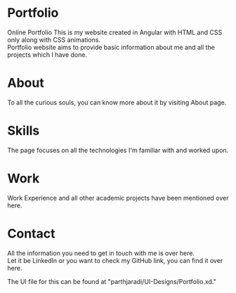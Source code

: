 # Portfolio
Online Portfolio
This is my website created in Angular with HTML and CSS only along with CSS animations. <br/>
Portfolio website aims to provide basic information about me and all the projects which I have done.

# About<br/>
To all the curious souls, you can know more about it by visiting About page.<br/>
# Skills<br/>
The page focuses on all the technologies I'm familiar with and worked upon.<br/>
# Work<br/>
Work Experience and all other academic projects have been mentioned over here.<br/>
# Contact<br/>
All the information you need to get in touch with me is over here. <br/>
Let it be LinkedIn or you want to check my GitHub link, you can find it over here.<br/>

The UI file for this can be found at "parthjaradi/UI-Designs/Portfolio.xd."
